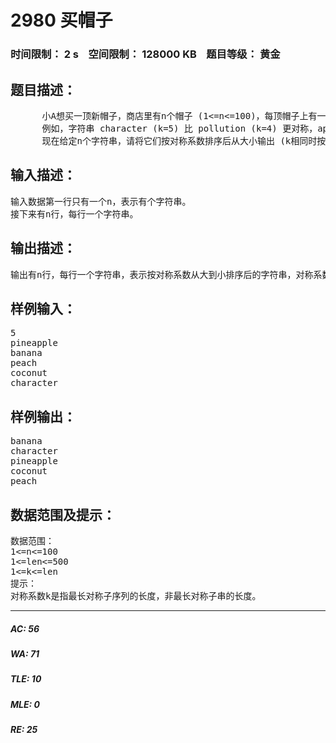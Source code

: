 # 2980 买帽子   
### 时间限制： 2 s&nbsp;&nbsp;&nbsp;&nbsp;空间限制： 128000 KB&nbsp;&nbsp;&nbsp;&nbsp;题目等级： 黄金  
## 题目描述：  

<pre>
      小A想买一顶新帽子，商店里有n个帽子 (1<=n<=100)，每顶帽子上有一个字符串，字符串的长度为len (1<=len<=500)。她认为每顶帽子上的字符串看起来越对称则代表这顶帽子更漂亮。根据每个字符串，我们可以算出其对称系数k (即最长对称子序列的长度) 来比较各顶帽子在小A心中的漂亮程度。
      例如，字符串 character (k=5) 比 pollution (k=4) 更对称，apple (k=2) 比 pear (k=1) 更对称。
      现在给定n个字符串，请将它们按对称系数排序后从大小输出 (k相同时按字典序排序)。
</pre>
  
  
## 输入描述：  

<pre>
输入数据第一行只有一个n，表示有个字符串。
接下来有n行，每行一个字符串。
</pre>
  
  
## 输出描述：  

<pre>
输出有n行，每行一个字符串，表示按对称系数从大到小排序后的字符串，对称系数相同时按字典序排序。
</pre>
  
  
## 样例输入：  

<pre>
5
pineapple
banana
peach
coconut
character
</pre>
  
  
## 样例输出：  

<pre>
banana
character
pineapple
coconut
peach
</pre>
  
  
## 数据范围及提示：  

<pre>
数据范围：
1<=n<=100
1<=len<=500
1<=k<=len
提示：
对称系数k是指最长对称子序列的长度，非最长对称子串的长度。
</pre>
  
  
***  

##### AC: 56  
##### WA: 71  
##### TLE: 10  
##### MLE: 0  
##### RE: 25  
